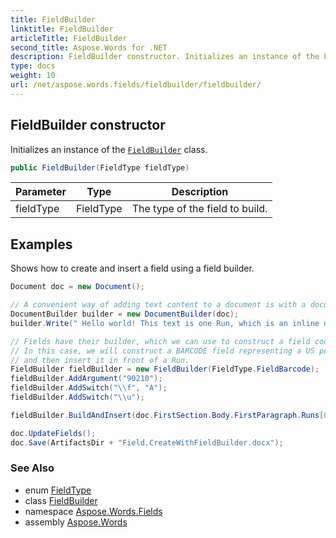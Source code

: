 ```yaml
---
title: FieldBuilder
linktitle: FieldBuilder
articleTitle: FieldBuilder
second_title: Aspose.Words for .NET
description: FieldBuilder constructor. Initializes an instance of the FieldBuilder class in C#.
type: docs
weight: 10
url: /net/aspose.words.fields/fieldbuilder/fieldbuilder/
---
```

## FieldBuilder constructor

Initializes an instance of the [`FieldBuilder`](../) class.

```csharp
public FieldBuilder(FieldType fieldType)
```

| Parameter | Type | Description |
| --- | --- | --- |
| fieldType | FieldType | The type of the field to build. |

## Examples

Shows how to create and insert a field using a field builder.

```csharp
Document doc = new Document();

// A convenient way of adding text content to a document is with a document builder.
DocumentBuilder builder = new DocumentBuilder(doc);
builder.Write(" Hello world! This text is one Run, which is an inline node.");

// Fields have their builder, which we can use to construct a field code piece by piece.
// In this case, we will construct a BARCODE field representing a US postal code,
// and then insert it in front of a Run.
FieldBuilder fieldBuilder = new FieldBuilder(FieldType.FieldBarcode);
fieldBuilder.AddArgument("90210");
fieldBuilder.AddSwitch("\\f", "A");
fieldBuilder.AddSwitch("\\u");

fieldBuilder.BuildAndInsert(doc.FirstSection.Body.FirstParagraph.Runs[0]);

doc.UpdateFields();
doc.Save(ArtifactsDir + "Field.CreateWithFieldBuilder.docx");
```

### See Also

* enum [FieldType](../../fieldtype/)
* class [FieldBuilder](../)
* namespace [Aspose.Words.Fields](../../../aspose.words.fields/)
* assembly [Aspose.Words](../../../)
